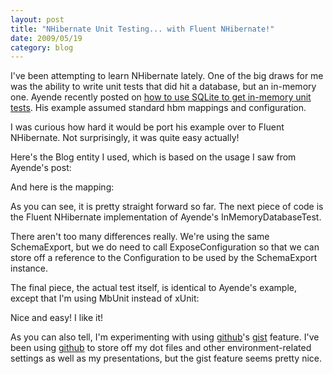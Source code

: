 ```yaml
---
layout: post
title: "NHibernate Unit Testing... with Fluent NHibernate!"
date: 2009/05/19
category: blog
---
```


I've been attempting to learn NHibernate lately. One of the big draws for me was the ability to write unit tests that did hit a database, but an in-memory one. Ayende recently posted on [how to use SQLite to get in-memory unit tests](http://ayende.com/Blog/archive/2009/04/28/nhibernate-unit-testing.aspx). His example assumed standard hbm mappings and configuration. 

I was curious how hard it would be port his example over to Fluent NHibernate. Not surprisingly, it was quite easy actually! 

Here's the Blog entity I used, which is based on the usage I saw from Ayende's post: 

<script src="http://gist.github.com/114239.js"></script> 

And here is the mapping: 

<script src="http://gist.github.com/114241.js"></script> 

As you can see, it is pretty straight forward so far. The next piece of code is the Fluent NHibernate implementation of Ayende's InMemoryDatabaseTest. 

<script src="http://gist.github.com/114242.js"></script> 

There aren't too many differences really. We're using the same SchemaExport, but we do need to call ExposeConfiguration so that we can store off a reference to the Configuration to be used by the SchemaExport instance. 

The final piece, the actual test itself, is identical to Ayende's example, except that I'm using MbUnit instead of xUnit: 

<script src="http://gist.github.com/114244.js"></script> 

Nice and easy! I like it! 

As you can also tell, I'm experimenting with using [github](http://github.com/)'s [gist](http://gist.github.com/) feature. I've been using [github](http://github.com/) to store off my dot files and other environment-related settings as well as my presentations, but the gist feature seems pretty nice.

